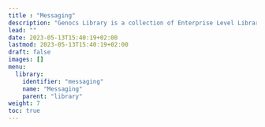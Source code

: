```yaml
---
title : "Messaging"
description: "Genocs Library is a collection of Enterprise Level Libraries and Templates for Modern Web Applications that gets you started with premium application development in no-time!"
lead: ""
date: 2023-05-13T15:40:19+02:00
lastmod: 2023-05-13T15:40:19+02:00
draft: false
images: []
menu:
  library:
    identifier: "messaging"
    name: "Messaging"
    parent: "library"
weight: 7
toc: true
---
```



